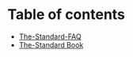 # Table of contents

* [The-Standard-FAQ](README.md)
* [The-Standard Book](https://github.com/hassanhabib/The-Standard)
